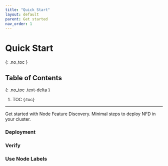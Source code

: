 ```yaml
---
title: "Quick Start"
layout: default
parent: Get started
nav_order: 1
---
```


# Quick Start
{: .no_toc }

## Table of Contents
{: .no_toc .text-delta }

1. TOC
{:toc}

---

Get started with Node Feature Discovery. Minimal steps to deploy NFD in your
cluster.

### Deployment

### Verify

### Use Node Labels
